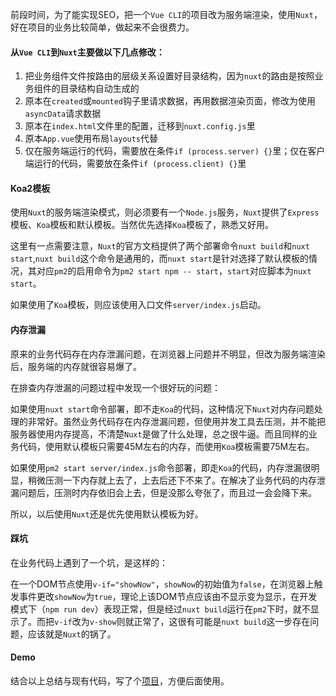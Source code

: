 前段时间，为了能实现SEO，把一个`Vue CLI`的项目改为服务端渲染，使用`Nuxt`，好在项目的业务比较简单，做起来不会很费力。

#### 从`Vue CLI`到`Nuxt`主要做以下几点修改：

1. 把业务组件文件按路由的层级关系设置好目录结构，因为`nuxt`的路由是按照业务组件的目录结构自动生成的
1. 原本在`created`或`mounted`钩子里请求数据，再用数据渲染页面，修改为使用`asyncData`请求数据
1. 原本在`index.html`文件里的配置，迁移到`nuxt.config.js`里
1. 原本`App.vue`使用布局`layouts`代替
1. 仅在服务端运行的代码，需要放在条件`if (process.server) {}`里；仅在客户端运行的代码，需要放在条件`if (process.client) {}`里

#### Koa2模板

使用`Nuxt`的服务端渲染模式，则必须要有一个`Node.js`服务，`Nuxt`提供了`Express`模板、`Koa`模板和默认模板。当然优先选择`Koa`模板了，熟悉又好用。

这里有一点需要注意，`Nuxt`的官方文档提供了两个部署命令`nuxt build`和`nuxt start`,`nuxt build`这个命令是通用的，而`nuxt start`是针对选择了默认模板的情况，其对应`pm2`的启用命令为`pm2 start npm -- start`，`start`对应脚本为`nuxt start`。

如果使用了`Koa`模板，则应该使用入口文件`server/index.js`启动。

#### 内存泄漏

原来的业务代码存在内存泄漏问题，在浏览器上问题并不明显，但改为服务端渲染后，服务端的内存就很容易爆了。

在排查内存泄漏的问题过程中发现一个很好玩的问题：

如果使用`nuxt start`命令部署，即不走`Koa`的代码，这种情况下`Nuxt`对内存问题处理的非常好。虽然业务代码存在内存泄漏问题，但使用并发工具去压测，并不能把服务器使用内存提高，不清楚`Nuxt`是做了什么处理，总之很牛逼。而且同样的业务代码，使用默认模板只需要45M左右的内存，而使用`Koa`模板需要75M左右。

如果使用`pm2 start server/index.js`命令部署，即走`Koa`的代码，内存泄漏很明显，稍微压测一下内存就上去了，上去后还下不来了。在解决了业务代码的内存泄漏问题后，压测时内存依旧会上去，但是没那么夸张了，而且过一会会降下来。

所以，以后使用`Nuxt`还是优先使用默认模板为好。

#### 踩坑

在业务代码上遇到了一个坑，是这样的：

在一个DOM节点使用`v-if="showNow"`，`showNow`的初始值为`false`，在浏览器上触发事件更改`showNow`为`true`，理论上该DOM节点应该由不显示变为显示，在开发模式下（`npm run dev`）表现正常，但是经过`nuxt build`运行在`pm2`下时，就不显示了。而把`v-if`改为`v-show`则就正常了，这很有可能是`nuxt build`这一步存在问题，应该就是`Nuxt`的锅了。

#### Demo

结合以上总结与现有代码，写了个[项目](https://github.com/wscj/nuxt-template)，方便后面使用。 
